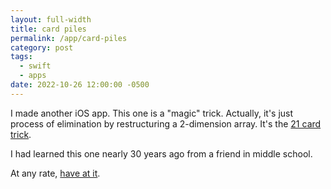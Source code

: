 ```yaml
---
layout: full-width
title: card piles
permalink: /app/card-piles
category: post
tags:
  - swift
  - apps
date: 2022-10-26 12:00:00 -0500
---
```


I made another iOS app. This one is a "magic" trick. Actually, it's just process of elimination by restructuring a 2-dimension array. It's the [21 card trick](https://en.wikipedia.org/wiki/Twenty-One_Card_Trick).

I had learned this one nearly 30 years ago from a friend in middle school.

At any rate, [have at it][app link].

[app link]: https://apps.apple.com/us/app/card-piles/id6443995531
